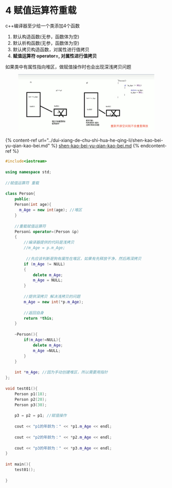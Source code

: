 # 4 赋值运算符重载

c++编译器至少给一个类添加4个函数

1. 默认构造函数(无参，函数体为空)
2. 默认析构函数(无参，函数体为空)
3. 默认拷贝构造函数，对属性进行值拷贝
4. **赋值运算符 operator=, 对属性进行值拷贝**

如果类中有属性指向堆区，做赋值操作时也会出现深浅拷贝问题

<figure><img src="../../../.gitbook/assets/image (1) (1).png" alt=""><figcaption></figcaption></figure>

{% content-ref url="../dui-xiang-de-chu-shi-hua-he-qing-li/shen-kao-bei-yu-qian-kao-bei.md" %}
[shen-kao-bei-yu-qian-kao-bei.md](../dui-xiang-de-chu-shi-hua-he-qing-li/shen-kao-bei-yu-qian-kao-bei.md)
{% endcontent-ref %}

```cpp
#include<iostream>

using namespace std;

//赋值运算符 重载

class Person{
    public:
    Person(int age){
      m_Age = new int(age); //堆区
    }

    //重载赋值运算符 
	Person& operator=(Person &p)
	{
        //编译器提供的代码是浅拷贝
		//m_Age = p.m_Age;

         //先应该判断是狗有属性在堆区，如果有先释放干净，然后再深拷贝
		if (m_Age != NULL)
		{
			delete m_Age;
			m_Age = NULL;
		}
	
		//提供深拷贝 解决浅拷贝的问题
		m_Age = new int(*p.m_Age);

		//返回自身
		return *this;
	}

    ~Person(){
        if(m_Age!=NULL){
            delete m_Age;
            m_Age =NULL;
        }
    }

    int *m_Age; //因为手动创建堆区，所以需要用指针
};

void test01(){
    Person p1(18);
    Person p2(20);
	Person p3(30);

	p3 = p2 = p1; //赋值操作

	cout << "p1的年龄为：" << *p1.m_Age << endl;

	cout << "p2的年龄为：" << *p2.m_Age << endl;

	cout << "p3的年龄为：" << *p3.m_Age << endl;
}

int main(){
    test01();

}
```
